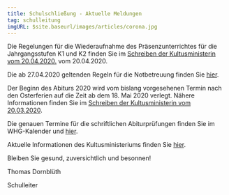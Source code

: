 ```yaml
---
title: Schulschließung - Aktuelle Meldungen
tag: schulleitung
imgURL: $site.baseurl/images/articles/corona.jpg
---
```

Die Regelungen für die Wiederaufnahme des Präsenzunterrichtes für die Jahrgangsstufen K1 und K2 finden Sie im <a href="">Schreiben der Kultusministerin vom 20.04.2020.</a> vom 20.04.2020.

Die ab 27.04.2020 geltenden Regeln für die Notbetreuung finden Sie <a href="">hier</a>.

Der Beginn des Abiturs 2020 wird vom bislang vorgesehenen Termin nach den Osterferien auf die Zeit ab dem 18. Mai 2020 verlegt. Nähere Informationen finden Sie im <a href="">Schreiben der Kultusministerin vom 20.03.2020</a>.

Die genauen Termine für die schriftlichen Abiturprüfungen finden Sie im WHG-Kalender und <a href="">hier</a>.

Aktuelle Informationen des Kultusministeriums finden Sie <a href="">hier</a>.

Bleiben Sie gesund, zuversichtlich und besonnen!

Thomas Dornblüth

Schulleiter
